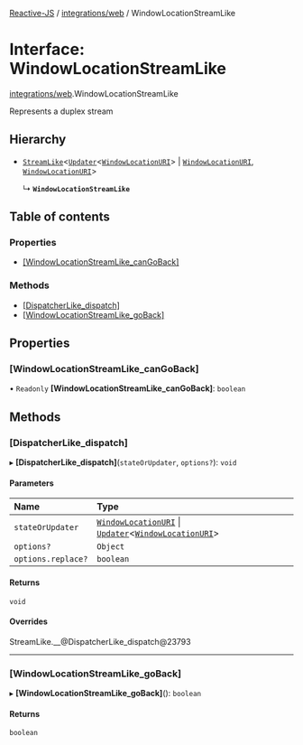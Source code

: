 [Reactive-JS](../README.md) / [integrations/web](../modules/integrations_web.md) / WindowLocationStreamLike

# Interface: WindowLocationStreamLike

[integrations/web](../modules/integrations_web.md).WindowLocationStreamLike

Represents a duplex stream

## Hierarchy

- [`StreamLike`](streaming.StreamLike.md)<[`Updater`](../modules/functions.md#updater)<[`WindowLocationURI`](../modules/integrations_web.md#windowlocationuri)\> \| [`WindowLocationURI`](../modules/integrations_web.md#windowlocationuri), [`WindowLocationURI`](../modules/integrations_web.md#windowlocationuri)\>

  ↳ **`WindowLocationStreamLike`**

## Table of contents

### Properties

- [[WindowLocationStreamLike\_canGoBack]](integrations_web.WindowLocationStreamLike.md#[windowlocationstreamlike_cangoback])

### Methods

- [[DispatcherLike\_dispatch]](integrations_web.WindowLocationStreamLike.md#[dispatcherlike_dispatch])
- [[WindowLocationStreamLike\_goBack]](integrations_web.WindowLocationStreamLike.md#[windowlocationstreamlike_goback])

## Properties

### [WindowLocationStreamLike\_canGoBack]

• `Readonly` **[WindowLocationStreamLike\_canGoBack]**: `boolean`

## Methods

### [DispatcherLike\_dispatch]

▸ **[DispatcherLike_dispatch]**(`stateOrUpdater`, `options?`): `void`

#### Parameters

| Name | Type |
| :------ | :------ |
| `stateOrUpdater` | [`WindowLocationURI`](../modules/integrations_web.md#windowlocationuri) \| [`Updater`](../modules/functions.md#updater)<[`WindowLocationURI`](../modules/integrations_web.md#windowlocationuri)\> |
| `options?` | `Object` |
| `options.replace?` | `boolean` |

#### Returns

`void`

#### Overrides

StreamLike.\_\_@DispatcherLike\_dispatch@23793

___

### [WindowLocationStreamLike\_goBack]

▸ **[WindowLocationStreamLike_goBack]**(): `boolean`

#### Returns

`boolean`

